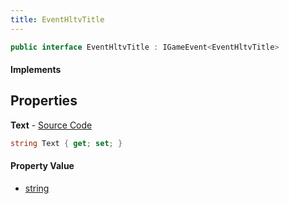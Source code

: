 ```yaml
---
title: EventHltvTitle
---
```


```csharp
public interface EventHltvTitle : IGameEvent<EventHltvTitle>
```

#### Implements

## Properties

**Text** - [Source Code](https://github.com/swiftly-solution/swiftlys2/blob/main/managed/src/SwiftlyS2.Generated/GameEvents/Interfaces/EventHltvTitle.cs#L20)

```csharp
string Text { get; set; }
```

#### Property Value

- [string](https://learn.microsoft.com/dotnet/api/system.string)

